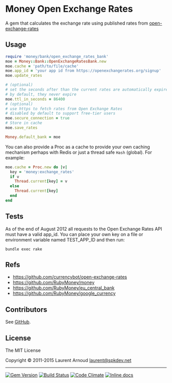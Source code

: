 # Money Open Exchange Rates

A gem that calculates the exchange rate using published rates from
[open-exchange-rates](https://openexchangerates.org/)

## Usage

~~~ ruby
require 'money/bank/open_exchange_rates_bank'
moe = Money::Bank::OpenExchangeRatesBank.new
moe.cache = 'path/to/file/cache'
moe.app_id = 'your app id from https://openexchangerates.org/signup'
moe.update_rates

# (optional)
# set the seconds after than the current rates are automatically expired
# by default, they never expire
moe.ttl_in_seconds = 86400
# (optional)
# use https to fetch rates from Open Exchange Rates
# disabled by default to support free-tier users
moe.secure_connection = true
# Store in cache
moe.save_rates

Money.default_bank = moe
~~~

You can also provide a Proc as a cache to provide your own caching mechanism
perhaps with Redis or just a thread safe `Hash` (global). For example:

~~~ ruby
moe.cache = Proc.new do |v|
  key = 'money:exchange_rates'
  if v
    Thread.current[key] = v
  else
    Thread.current[key]
  end
end
~~~

## Tests

As of the end of August 2012 all requests to the Open Exchange Rates API must
have a valid app_id. You can place your own key on a file or environment
variable named TEST_APP_ID and then run:

~~~
bundle exec rake
~~~

## Refs

* <https://github.com/currencybot/open-exchange-rates>
* <https://github.com/RubyMoney/money>
* <https://github.com/RubyMoney/eu_central_bank>
* <https://github.com/RubyMoney/google_currency>

## Contributors

See [GitHub](https://github.com/spk/money-open-exchange-rates/graphs/contributors).

## License

The MIT License

Copyright © 2011-2015 Laurent Arnoud <laurent@spkdev.net>

---
[![Gem Version](https://badge.fury.io/rb/money-open-exchange-rates.svg)](https://rubygems.org/gems/money-open-exchange-rates)
[![Build Status](https://secure.travis-ci.org/spk/money-open-exchange-rates.svg?branch=master)](https://travis-ci.org/spk/money-open-exchange-rates)
[![Code Climate](http://img.shields.io/codeclimate/github/spk/money-open-exchange-rates.svg)](https://codeclimate.com/github/spk/money-open-exchange-rates)
[![Inline docs](http://inch-ci.org/github/spk/money-open-exchange-rates.svg?branch=master)](http://inch-ci.org/github/spk/money-open-exchange-rates)
